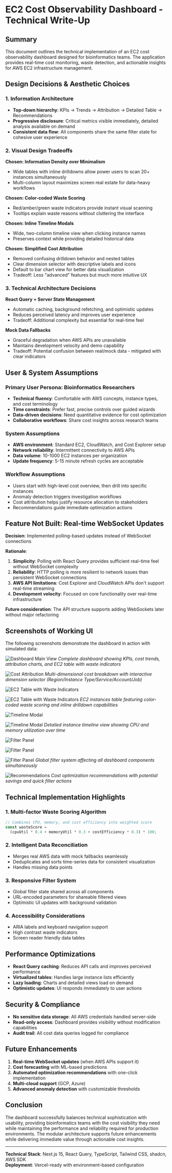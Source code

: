 # EC2 Cost Observability Dashboard - Technical Write-Up

## Summary

This document outlines the technical implementation of an EC2 cost observability dashboard designed for bioinformatics teams. The application provides real-time cost monitoring, waste detection, and actionable insights for AWS EC2 infrastructure management.

## Design Decisions & Aesthetic Choices

### 1. Information Architecture

- **Top-down hierarchy**: KPIs → Trends → Attribution → Detailed Table → Recommendations
- **Progressive disclosure**: Critical metrics visible immediately, detailed analysis available on demand
- **Consistent data flow**: All components share the same filter state for cohesive user experience

### 2. Visual Design Tradeoffs

**Chosen: Information Density over Minimalism**

- Wide tables with inline drilldowns allow power users to scan 20+ instances simultaneously
- Multi-column layout maximizes screen real estate for data-heavy workflows

**Chosen: Color-coded Waste Scoring**

- Red/amber/green waste indicators provide instant visual scanning
- Tooltips explain waste reasons without cluttering the interface

**Chosen: Inline Timeline Modals**

- Wide, two-column timeline view when clicking instance names
- Preserves context while providing detailed historical data

**Chosen: Simplified Cost Attribution**

- Removed confusing drilldown behavior and nested tables
- Clear dimension selector with descriptive labels and icons
- Default to bar chart view for better data visualization
- Tradeoff: Less "advanced" features but much more intuitive UX

### 3. Technical Architecture Decisions

**React Query + Server State Management**

- Automatic caching, background refetching, and optimistic updates
- Reduces perceived latency and improves user experience
- Tradeoff: Additional complexity but essential for real-time feel

**Mock Data Fallbacks**

- Graceful degradation when AWS APIs are unavailable
- Maintains development velocity and demo capability
- Tradeoff: Potential confusion between real/mock data - mitigated with clear indicators

## User & System Assumptions

### Primary User Persona: Bioinformatics Researchers

- **Technical fluency**: Comfortable with AWS concepts, instance types, and cost terminology
- **Time constraints**: Prefer fast, precise controls over guided wizards
- **Data-driven decisions**: Need quantitative evidence for cost optimization
- **Collaborative workflows**: Share cost insights across research teams

### System Assumptions

- **AWS environment**: Standard EC2, CloudWatch, and Cost Explorer setup
- **Network reliability**: Intermittent connectivity to AWS APIs
- **Data volume**: 10-1000 EC2 instances per organization
- **Update frequency**: 5-15 minute refresh cycles are acceptable

### Workflow Assumptions

- Users start with high-level cost overview, then drill into specific instances
- Anomaly detection triggers investigation workflows
- Cost attribution helps justify resource allocation to stakeholders
- Recommendations guide immediate optimization actions

## Feature Not Built: Real-time WebSocket Updates

**Decision**: Implemented polling-based updates instead of WebSocket connections

**Rationale**:

1. **Simplicity**: Polling with React Query provides sufficient real-time feel without WebSocket complexity
2. **Reliability**: HTTP polling is more resilient to network issues than persistent WebSocket connections
3. **AWS API limitations**: Cost Explorer and CloudWatch APIs don't support real-time streaming
4. **Development velocity**: Focused on core functionality over real-time infrastructure

**Future consideration**: The API structure supports adding WebSockets later without major refactoring

## Screenshots of Working UI

The following screenshots demonstrate the dashboard in action with simulated data:

![Dashboard Main View](./screenshots/main-dashboard.png)
_Complete dashboard showing KPIs, cost trends, attribution charts, and EC2 table with waste indicators_

![Cost Attribution](./screenshots/cost-attribution.png)
_Multi-dimensional cost breakdown with interactive dimension selector (Region/Instance Type/Service/Account/Job)_

![EC2 Table with Waste Indicators](./screenshots/ec2-table-waste.png)

![EC2 Table with Waste Indicators](./screenshots/ec2-table-waste-2.png)
_EC2 instances table featuring color-coded waste scoring and inline drilldown capabilities_

![Timeline Modal](./screenshots/timeline-modal.png)

![Timeline Modal](./screenshots/timeline-modal-2.png)
_Detailed instance timeline view showing CPU and memory utilization over time_

![Filter Panel](./screenshots/filter-panel.png)

![Filter Panel](./screenshots/filter-panel-2.png)

![Filter Panel](./screenshots/filter-panel-3.png)
_Global filter system affecting all dashboard components simultaneously_

![Recommendations](./screenshots/recommendations.png)
_Cost optimization recommendations with potential savings and quick filter actions_

## Technical Implementation Highlights

### 1. Multi-factor Waste Scoring Algorithm

```typescript
// Combines CPU, memory, and cost efficiency into weighted score
const wasteScore =
  (cpuUtil * 0.4 + memoryUtil * 0.3 + costEfficiency * 0.3) * 100;
```

### 2. Intelligent Data Reconciliation

- Merges real AWS data with mock fallbacks seamlessly
- Deduplicates and sorts time-series data for consistent visualization
- Handles missing data points

### 3. Responsive Filter System

- Global filter state shared across all components
- URL-encoded parameters for shareable filtered views
- Optimistic UI updates with background validation

### 4. Accessibility Considerations

- ARIA labels and keyboard navigation support
- High contrast waste indicators
- Screen reader friendly data tables

## Performance Optimizations

- **React Query caching**: Reduces API calls and improves perceived performance
- **Virtualized tables**: Handles large instance lists efficiently
- **Lazy loading**: Charts and detailed views load on demand
- **Optimistic updates**: UI responds immediately to user actions

## Security & Compliance

- **No sensitive data storage**: All AWS credentials handled server-side
- **Read-only access**: Dashboard provides visibility without modification capabilities
- **Audit trail**: All cost data queries logged for compliance

## Future Enhancements

1. **Real-time WebSocket updates** (when AWS APIs support it)
2. **Cost forecasting** with ML-based predictions
3. **Automated optimization recommendations** with one-click implementation
4. **Multi-cloud support** (GCP, Azure)
5. **Advanced anomaly detection** with customizable thresholds

## Conclusion

The dashboard successfully balances technical sophistication with usability, providing bioinformatics teams with the cost visibility they need while maintaining the performance and reliability required for production environments. The modular architecture supports future enhancements while delivering immediate value through actionable cost insights.

---

**Technical Stack**: Next.js 15, React Query, TypeScript, Tailwind CSS, shadcn, AWS SDK  
**Deployment**: Vercel-ready with environment-based configuration
